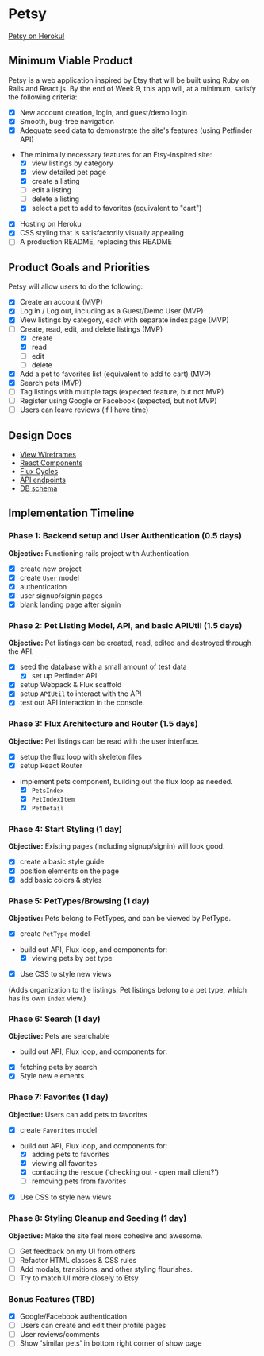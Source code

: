 # Petsy

[Petsy on Heroku!][Petsy]

[Petsy]: http://petsypets.herokuapp.com

## Minimum Viable Product

Petsy is a web application inspired by Etsy that will be built using Ruby on Rails and React.js.  By the end of Week 9, this app will, at a minimum, satisfy the following criteria:

- [x] New account creation, login, and guest/demo login
- [x] Smooth, bug-free navigation
- [x] Adequate seed data to demonstrate the site's features (using Petfinder API)
- The minimally necessary features for an Etsy-inspired site:
  - [x] view listings by category
  - [x] view detailed pet page
  - [x] create a listing
  - [ ] edit a listing
  - [ ] delete a listing
  - [x] select a pet to add to favorites (equivalent to "cart")
- [x] Hosting on Heroku
- [x] CSS styling that is satisfactorily visually appealing
- [ ] A production README, replacing this README

## Product Goals and Priorities

Petsy will allow users to do the following:

<!-- This is a Markdown checklist. Use it to keep track of your
progress. Put an x between the brackets for a checkmark: [x] -->

- [x] Create an account (MVP)
- [x] Log in / Log out, including as a Guest/Demo User (MVP)
- [x] View listings by category, each with separate index page (MVP)
- [ ] Create, read, edit, and delete listings (MVP)
  - [x] create
  - [x] read
  - [ ] edit
  - [ ] delete
- [x] Add a pet to favorites list (equivalent to add to cart) (MVP)
- [x] Search pets (MVP)
- [ ] Tag listings with multiple tags (expected feature, but not MVP)
- [ ] Register using Google or Facebook (expected, but not MVP)
- [ ] Users can leave reviews (if I have time)

## Design Docs
* [View Wireframes][views]
* [React Components][components]
* [Flux Cycles][flux-cycles]
* [API endpoints][api-endpoints]
* [DB schema][schema]

[views]: ./docs/wireframes
[components]: ./docs/components.md
[flux-cycles]: ./docs/flux-cycles.md
[api-endpoints]: ./docs/api-endpoints.md
[schema]: ./docs/schema.md

## Implementation Timeline

### Phase 1: Backend setup and User Authentication (0.5 days)

**Objective:** Functioning rails project with Authentication

- [x] create new project
- [x] create `User` model
- [x] authentication
- [x] user signup/signin pages
- [x] blank landing page after signin

### Phase 2: Pet Listing Model, API, and basic APIUtil (1.5 days)

**Objective:** Pet listings can be created, read, edited and destroyed through the API.

- [x] seed the database with a small amount of test data
  - [x] set up Petfinder API
- [x] setup Webpack & Flux scaffold
- [x] setup `APIUtil` to interact with the API
- [x] test out API interaction in the console.

### Phase 3: Flux Architecture and Router (1.5 days)

**Objective:** Pet listings can be read with the user interface.

- [x] setup the flux loop with skeleton files
- [x] setup React Router
- implement pets component, building out the flux loop as needed.
  - [x] `PetsIndex`
  - [x] `PetIndexItem`
  - [x] `PetDetail`

### Phase 4: Start Styling (1 day)

**Objective:** Existing pages (including signup/signin) will look good.

- [x] create a basic style guide
- [x] position elements on the page
- [x] add basic colors & styles

### Phase 5: PetTypes/Browsing (1 day)

**Objective:** Pets belong to PetTypes, and can be viewed by PetType.

- [x] create `PetType` model
- build out API, Flux loop, and components for:
  - [x] viewing pets by pet type
- [x] Use CSS to style new views

(Adds organization to the listings. Pet listings belong to a pet type,
which has its own `Index` view.)

### Phase 6: Search (1 day)

**Objective:** Pets are searchable

- build out API, Flux loop, and components for:
- [x] fetching pets by search
- [x] Style new elements

### Phase 7: Favorites (1 day)

**Objective:** Users can add pets to favorites

- [x] create `Favorites` model
- build out API, Flux loop, and components for:
  - [x] adding pets to favorites
  - [x] viewing all favorites
  - [x] contacting the rescue ('checking out - open mail client?')
  - [ ] removing pets from favorites
- [x] Use CSS to style new views


### Phase 8: Styling Cleanup and Seeding (1 day)

**Objective:** Make the site feel more cohesive and awesome.

- [ ] Get feedback on my UI from others
- [ ] Refactor HTML classes & CSS rules
- [ ] Add modals, transitions, and other styling flourishes.
- [ ] Try to match UI more closely to Etsy

### Bonus Features (TBD)
- [x] Google/Facebook authentication
- [ ] Users can create and edit their profile pages
- [ ] User reviews/comments
- [ ] Show 'similar pets' in bottom right corner of show page

[phase-onetwo]: ./docs/phases/phase1-2.md
[phase-threefour]: ./docs/phases/phase3-4.md
[phase-fivesix]: ./docs/phases/phase5-6.md
[phase-seveneight]: ./docs/phases/phase7-8.md

